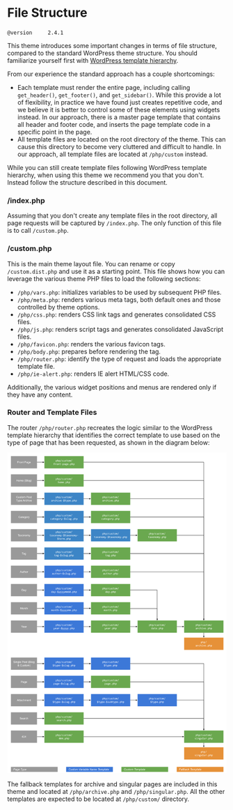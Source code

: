 # File Structure

`@version     2.4.1`

This theme introduces some important changes in terms of file structure, compared to the standard WordPress theme structure. You should familiarize yourself first with [WordPress template hierarchy](https://developer.wordpress.org/themes/basics/template-hierarchy/).

From our experience the standard approach has a couple shortcomings:

* Each template must render the entire page, including calling `get_header()`, `get_footer()`, and `get_sidebar()`. While this provide a lot of flexibility, in practice we have found just creates repetitive code, and we believe it is better to control some of these elements using widgets instead. In our approach, there is a master page template that contains all header and footer code, and inserts the page template code in a specific point in the page.
* All template files are located on the root directory of the theme. This can cause this directory to become very cluttered and difficult to handle. In our approach, all template files are located at `/php/custom` instead.

While you can still create template files following WordPress template hierarchy, when using this theme we recommend you that you don't. Instead follow the structure described in this document.

### /index.php

Assuming that you don't create any template files in the root directory, all page requests will be captured by `/index.php`. The only function of this file is to call `/custom.php`.

### /custom.php

This is the main theme layout file. You can rename or copy `/custom.dist.php` and use it as a starting point. This file shows how you can leverage the various theme PHP files to load the following sections:

* `/php/vars.php`: initializes variables to be used by subsequent PHP files.
* `/php/meta.php`: renders various meta tags, both default ones and those controlled by theme options.
* `/php/css.php`: renders CSS link tags and generates consolidated CSS files.
* `/php/js.php`: renders script tags and generates consolidated JavaScript files.
* `/php/favicon.php`: renders the various favicon tags.
* `/php/body.php`: prepares before rendering the <body> tag.
* `/php/router.php`: identify the type of request and loads the appropriate template file.
* `/php/ie-alert.php`: renders IE alert HTML/CSS code.

Additionally, the various widget positions and menus are rendered only if they have any content.

### Router and Template Files

The router `/php/router.php` recreates the logic similar to the WordPress template hierarchy that identifies the correct template to use based on the type of page that has been requested, as shown in the diagram below:

![Lyquix WordPress Theme Router](./router.svg)

The fallback templates for archive and singular pages are included in this theme and located at `/php/archive.php` and `/php/singular.php`. All the other templates are expected to be located at `/php/custom/` directory.


